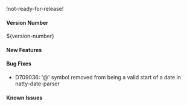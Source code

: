 !not-ready-for-release!

#### Version Number
${version-number}

#### New Features

#### Bug Fixes
- D709036: '@' symbol removed from being a valid start of a date in natty-date-parser

#### Known Issues

